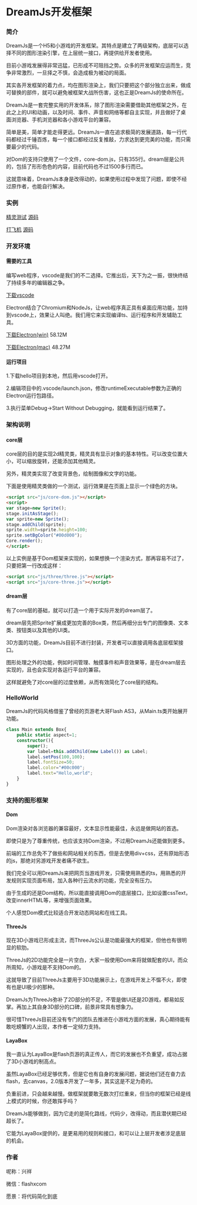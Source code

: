 DreamJs开发框架
========
### 简介 ###

DreamJs是一个H5和小游戏的开发框架。其特点是建立了两级架构，底层可以选择不同的图形渲染引擎，在上层统一接口，再提供给开发者使用。

目前小游戏发展得非常迅猛，已形成不可阻挡之势。众多的开发框架应运而生，竞争非常激烈，一旦择之不慎，会造成极为被动的局面。

其实各开发框架的着力点，均在图形渲染上，我们只要把这个部分独立出来，做成可替换的部件，就可以避免被框架大战所伤害，这也正是DreamJs的使命所在。

DreamJs是一套完整实用的开发体系，除了图形渲染需要借助其他框架之外，在此之上的UI和动画，以及时间、事件、声音和网络等都自主实现，并且做好了桌面浏览器、手机浏览器和各小游戏平台的兼容。

简单是美，简单才能走得更远。DreamJs一直在追求极简的发展道路，每一行代码都经过千锤百炼，每一个接口都经过反复推敲，力求达到更完美的功能，而只需要最少的代码。

对Dom的支持只使用了一个文件，core-dom.js，只有355行。dream层是公共的，包括了形形色色的内容，目前代码也不过1500多行而已。

这就意味着，DreamJs本身是改得动的，如果使用过程中发现了问题，即使不经过原作者，也能自行解决。

### 实例 ###

[精灵测试](http://dreamjs8.com/examples/sprite-test) [源码](http://dreamjs8.com/downloads/examples/sprite-test.zip)

[打飞机](http://dreamjs8.com/examples/plane) [源码](http://dreamjs8.com/downloads/examples/plane.zip)

### 开发环境 ###

#### 需要的工具 ####

编写web程序，vscode是我们的不二选择。它推出后，天下为之一振，很快终结了持续多年的编辑器之争。

[下载vscode](https://code.visualstudio.com)

Electron结合了Chromium和NodeJs，让web程序真正具有桌面应用功能，加持到vscode上，效果让人叫绝。我们用它来实现编译ts、运行程序和开发辅助工具。

[下载Electron(win)](http://dreamjs8.com/downloads/electron-win.zip) 58.12M

[下载Electron(mac)](http://dreamjs8.com/downloads/electron-mac.zip) 48.27M

#### 运行项目 ####

1.下载hello项目到本地，然后用vscode打开。

2.编辑项目中的.vscode/launch.json，修改runtimeExecutable参数为正确的Electron运行包路径。

3.执行菜单Debug->Start Without Debugging，就能看到运行结果了。

### 架构说明 ###

#### core层 ####

core层的目的是实现2d精灵类，精灵具有显示对象的基本特性。可以改变位置大小，可以缩放旋转，还能添加其他精灵。

另外，精灵类实现了改变背景色，绘制图像和文字的功能。

下面是使用精灵类做的一个测试，运行效果是在页面上显示一个绿色的方块。

```html
<script src="js/core-dom.js"></script>
<script>
var stage=new Sprite();
stage.initAsStage();
var sprite=new Sprite();
stage.addChild(sprite);
sprite.width=sprite.height=100;
sprite.setBgColor("#00d000");
Core.render();
</script>
```

以上实例是基于Dom框架来实现的，如果想换一个渲染方式，那再容易不过了，只要把第一行改成这样：

```html
<script src="js/three/three.js"></script>
<script src="js/core-three.js"></script>
```

#### dream层 ####

有了core层的基础，就可以打造一个用于实际开发的dream层了。

dream层先把Sprite扩展成更加完善的Box类，然后再细分出专门的图像类、文本类、按钮类以及其他的UI类。

3D方面的功能，DreamJs目前不进行封装，开发者可以直接调用各底层框架接口。

图形处理之外的功能，例如时间管理、触摸事件和声音效果等，是在dream层去实现的，且也会实现对各运行平台的兼容。

这样就避免了对core层的过度依赖，从而有效简化了core层的结构。

### HelloWorld ###

DreamJs的代码风格借鉴了曾经的页游老大哥Flash AS3，从Main.ts类开始展开功能。

```typescript
class Main extends Box{
    public static aspect=1;
    constructor(){
        super();
        var label=this.addChild(new Label()) as Label;
        label.setPos(100,100);
        label.fontSize=50;
        label.color="#00c000";
        label.text="Hello,world";
    }
}
```

### 支持的图形框架 ###

#### Dom ####

Dom渲染对各浏览器的兼容最好，文本显示性能最佳，永远是做网站的首选。

即使只是为了尊重传统，也应该支持Dom渲染，不过用DreamJs还能做到更多。

前端的工作总免不了做些和网站相关的东西，但是去使用div+css，还有原始形态的js，那绝对另游戏开发者痛不欲生。

我们完全可以用DreamJs来把网页当游戏开发，只需使用熟悉的ts，用熟悉的开发规则实现页面布局，加入各种行云流水的功能，完全没有压力。

由于生成的还是Dom结构，所以能直接调用Dom的底层接口，比如设置cssText，改变innerHTML等，来增强页面效果。

个人感觉Dom模式比较适合开发动态网站和在线工具。

#### ThreeJs ####

现在3D小游戏已形成主流，而ThreeJs公认是功能最强大的框架，但他也有很明显的软肋。

ThreeJs的2D功能完全是一片空白，大家一般使用Dom来将就做配套的UI，而众所周知，小游戏是不支持Dom的。

这就导致了目前ThreeJs主要用于3D功能展示上，在游戏开发上不愠不火，即使有也是UI极少的那种。

DreamJs为ThreeJs弥补了2D部分的不足，不管是做UI还是2D游戏，都易如反掌。再加上其自身3D部分的口碑，前景非常具有想象力。

很可惜ThreeJs目前还没有专门的团队去推进在小游戏方面的发展，真心期待能有敢吃螃蟹的人出现，本作者一定倾力支持。

#### LayaBox ####

我一直认为LayaBox是flash页游的真正传人，而它的发展也不负重望，成功占据了3D小游戏的制高点。

虽然LayaBox已经足够优秀，但是它也有自身的发展问题，据说他们还在奋力去flash，去canvas，2.0版本开发了一年多，其实这是不足为奇的。

负重前进，只会越来越慢。做框架就要敢无数次打烂重来，但当你的框架已经是线上模式的时候，你还敢挥手吗？

DreamJs能够做到，因为它走的是简化路线，代码少，改得动，而且潜伏期已经超长了。

它能为LayaBox提供的，是更易用的规则和接口，和可以让上层开发者涉足底层的机会。

### 作者 ###

呢称：兴祥

微信：flashxcom

愿景：将代码简化到底